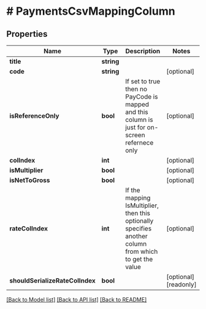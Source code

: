 # # PaymentsCsvMappingColumn

## Properties

Name | Type | Description | Notes
------------ | ------------- | ------------- | -------------
**title** | **string** |  |
**code** | **string** |  | [optional]
**isReferenceOnly** | **bool** | If set to true then no PayCode is mapped and this column is just for on-screen refernece only | [optional]
**colIndex** | **int** |  | [optional]
**isMultiplier** | **bool** |  | [optional]
**isNetToGross** | **bool** |  | [optional]
**rateColIndex** | **int** | If the mapping IsMultiplier, then this optionally specifies another column from which to get the value | [optional]
**shouldSerializeRateColIndex** | **bool** |  | [optional] [readonly]

[[Back to Model list]](../../README.md#models) [[Back to API list]](../../README.md#endpoints) [[Back to README]](../../README.md)
